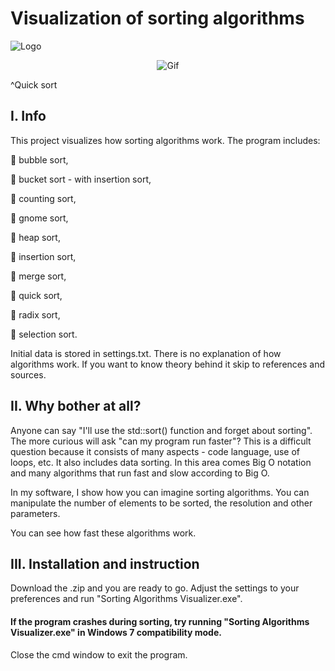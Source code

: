 # Visualization of sorting algorithms 

![Logo](https://drive.google.com/uc?id=1LM0BSiAZYsSIHtTdyukWAKB6zuCyq-bm)

<div align="center">
  <img src="https://drive.google.com/uc?id=1BsIcizF1ZCAYQmbDTmExCDY0DnlDaCMC" alt="Gif"/>
</div>

  ^Quick sort

## I. Info

This project visualizes how sorting algorithms work. The program includes:

🔹 bubble sort,

🔹 bucket sort - with insertion sort,

🔹 counting sort,

🔹 gnome sort,

🔹 heap sort,

🔹 insertion sort,

🔹 merge sort,

🔹 quick sort,

🔹 radix sort,

🔹 selection sort.


Initial data is stored in settings.txt. There is no explanation of how algorithms work. If you want to know theory behind it skip to references and sources.
## II. Why bother at all?
Anyone can say "I'll use the std::sort() function and forget about sorting". The more curious will ask "can my program run faster"? This is a difficult question because it consists of many aspects - code language, use of loops, etc. It also includes data sorting. In this area comes Big O notation and many algorithms that run fast and slow according to Big O.

In my software, I show how you can imagine sorting algorithms. You can manipulate the number of elements to be sorted, the resolution and other parameters.

You can see how fast these algorithms work.
## III. Installation and instruction
Download the .zip and you are ready to go. Adjust the settings to your preferences and run "Sorting Algorithms Visualizer.exe".

#### If the program crashes during sorting, try running "Sorting Algorithms Visualizer.exe" in Windows 7 compatibility mode.

Close the cmd window to exit the program.
